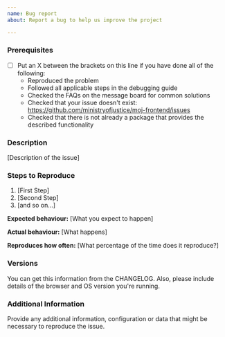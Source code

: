 ```yaml
---
name: Bug report
about: Report a bug to help us improve the project

---
```


<!--

Have you read the Code of Conduct? By filing an Issue, you are expected to comply with it, including treating everyone with respect:

https://github.com/ministryofjustice/moj-frontend/blob/master/CODE_OF_CONDUCT.md

Do you want to ask a question? Are you looking for support? You can [contact the Design System team](https://moj-design-system.herokuapp.com/get-in-touch).

-->

### Prerequisites

* [ ] Put an X between the brackets on this line if you have done all of the following:
    * Reproduced the problem
    * Followed all applicable steps in the debugging guide
    * Checked the FAQs on the message board for common solutions
    * Checked that your issue doesn't exist: https://github.com/ministryofjustice/moj-frontend/issues
    * Checked that there is not already a package that provides the described functionality

### Description

[Description of the issue]

### Steps to Reproduce

1. [First Step]
2. [Second Step]
3. [and so on...]

**Expected behaviour:** [What you expect to happen]

**Actual behaviour:** [What happens]

**Reproduces how often:** [What percentage of the time does it reproduce?]

### Versions

You can get this information from the CHANGELOG. Also, please include details of the browser and OS version you're running.

### Additional Information

Provide any additional information, configuration or data that might be necessary to reproduce the issue.
